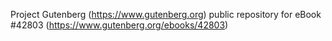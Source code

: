 Project Gutenberg (https://www.gutenberg.org) public repository for eBook #42803 (https://www.gutenberg.org/ebooks/42803)
